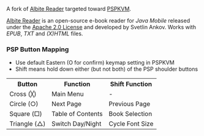 A fork of [Albite Reader](https://github.com/dumbledore/AlbiteREADER/) targeted toward [PSPKVM](http://sourceforge.net/projects/pspkvm/).

[Albite Reader](https://github.com/dumbledore/AlbiteREADER/) is an open-source e-book reader for *Java Mobile* released under the [Apache 2.0 License](http://www.apache.org/licenses/LICENSE-2.0.html) and developed by Svetlin Ankov. Works with *EPUB*, *TXT* and *(X)HTML* files.

### PSP Button Mapping
- Use default Eastern (O for confirm) keymap setting in PSPKVM
- Shift means hold down either (but not both) of the PSP shoulder buttons
<table>
<tr><th>Button</th><th>Function</th><th>Shift Function</th></tr>
<tr><td>Cross (╳)</td><td>Main Menu</td><td>-</td></tr>
<tr><td>Circle (○)</td><td>Next Page</td><td>Previous Page</td></tr>
<tr><td>Square (□)</td><td>Table of Contents</td><td>Book Selection</td></tr>
<tr><td>Triangle (△)</td><td>Switch Day/Night</td><td>Cycle Font Size</td></tr>
</table>
